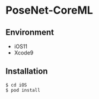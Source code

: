 # PoseNet-CoreML

## Environment
* iOS11
* Xcode9


## Installation

```
$ cd iOS
$ pod install
```
